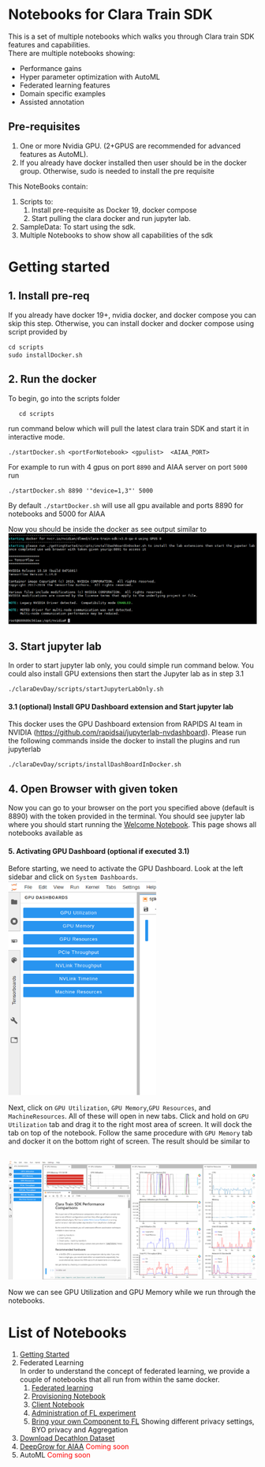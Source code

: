 <!--- SPDX-License-Identifier: Apache-2.0 -->

# Notebooks for Clara Train SDK 

This is a set of multiple notebooks which walks you through Clara train SDK features and capabilities.  
There are multiple notebooks showing:
- Performance gains
- Hyper parameter optimization with AutoML
- Federated learning features
- Domain specific examples
- Assisted annotation   

## Pre-requisites 

1. One or more Nvidia GPU. (2+GPUS are recommended for advanced features as AutoML).
2. If you already have docker installed then user should be in the docker group. 
Otherwise, sudo is needed to install the pre requisite 
 
This NoteBooks contain:

1. Scripts to: 
    1. Install pre-requisite as Docker 19, docker compose  
    2. Start pulling the clara docker and run jupyter lab.
3. SampleData: To start using the sdk.
3. Multiple Notebooks to show show all capabilities of the sdk

# Getting started 
## 1. Install pre-req
If you already have docker 19+, nvidia docker, and docker compose you can skip this step. 
Otherwise, you can install docker and docker compose using script provided by  
```
cd scripts 
sudo installDocker.sh
```
## 2. Run the docker

To begin, go into the scripts folder
          
       cd scripts

run command below which will pull the latest clara train SDK and start it in interactive mode.
 
    ./startDocker.sh <portForNotebook> <gpulist>  <AIAA_PORT>

For example to run with 4 gpus on port `8890` and AIAA server on port `5000` run

    ./startDocker.sh 8890 '"device=1,3"' 5000
    
By default `./startDocker.sh` will use all gpu available and ports 8890 for notebooks and 5000 for AIAA 

Now you should be inside the docker as see output similar to
<br>
<img src="screenShots/startDocker.png" alt="drawing" width="600"/>

## 3. Start jupyter lab 

In order to start jupyter lab only, you could simple run command below. You could also install GPU extensions then start the Jupyter lab as in step 3.1  

    ./claraDevDay/scripts/startJupyterLabOnly.sh

#### 3.1 (optional) Install GPU Dashboard extension and Start jupyter lab

This docker uses the GPU Dashboard extension from RAPIDS AI team in NVIDIA (https://github.com/rapidsai/jupyterlab-nvdashboard). 
Please run the following commands inside the docker to install the plugins and run jupyterlab

    ./claraDevDay/scripts/installDashBoardInDocker.sh

## 4. Open Browser with given token

Now you can go to your browser on the port you specified above (default is 8890) with the token provided in the terminal. 
You should see jupyter lab where you should start running the [Welcome Notebook](Welcome.ipynb). 
This page shows all notebooks available as 


#### 5. Activating GPU Dashboard (optional if executed 3.1)

Before starting, we need to activate the GPU Dashboard. 
Look at the left sidebar and click on `System Dashboards`. 
<br>
<img src="screenShots/left_side_bar.png" alt="drawing" width="300"/>


Next, click on `GPU Utilization`, `GPU Memory`,`GPU Resources`, and `MachineResources`. 
All of these will open in new tabs. 
Click and hold on `GPU Utilization` tab and drag it to the right most area of screen. 
It will dock the tab on top of the notebook. 
Follow the same procedure with `GPU Memory` tab and docker it on the bottom right of screen. 
The result should be similar to

<br>
<img src="screenShots/result.png" alt="drawing" width="600"/>

Now we can see GPU Utilization and GPU Memory while we run through the notebooks.

# List of Notebooks

1. [Getting Started](./GettingStarted/GettingStarted.ipynb)<br> 
1. Federated Learning <br>
In order to understand the concept of federated learning, 
we provide a couple of notebooks that all run from within the same docker.  
    1. [Federated learning](FL/FederatedLearning.ipynb) 
    2. [Provisioning Notebook](FL/Provisioning.ipynb) 
    3. [Client Notebook](FL/Client.ipynb) 
    4. [Administration of FL experiment](FL/Admin.ipynb) 
    5. [Bring your own Component to FL](FL/Admin_BYOC.ipynb) Showing different privacy settings, BYO privacy and Aggregation
1. [Download Decathlon Dataset](./Data/DownloadDecathlonDataSet.ipynb)<br>
1. [DeepGrow for AIAA](./AIAA/DeepGrow.ipynb)<font color='red'> Coming soon </font>
1. AutoML<font color='red'> Coming soon </font>

